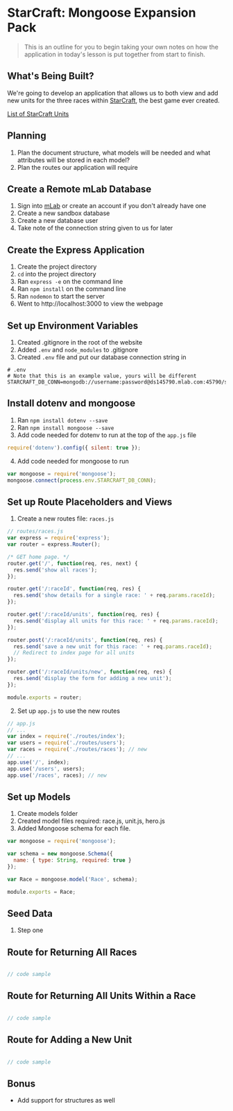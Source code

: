 # StarCraft: Mongoose Expansion Pack

> This is an outline for you to begin taking your own notes on how the application in today's lesson is put together from start to finish.

## What's Being Built?

We're going to develop an application that allows us to both view and add new units for the three races within  [StarCraft](http://us.blizzard.com/en-us/games/sc/), the best game ever created.

[List of StarCraft Units](http://starcraft.wikia.com/wiki/List_of_StarCraft_II_units)

## Planning

1. Plan the document structure, what models will be needed and what attributes will be stored in each model?
2. Plan the routes our application will require

## Create a Remote mLab Database

1. Sign into [mLab](https://mlab.com/) or create an account if you don't already have one
2. Create a new sandbox database
3. Create a new database user
4. Take note of the connection string given to us for later

## Create the Express Application

1. Create the project directory
2. `cd` into the project directory
3. Ran `express -e` on the command line
4. Ran `npm install` on the command line
5. Ran `nodemon` to start the server
6. Went to http://localhost:3000 to view the webpage

## Set up Environment Variables

1. Created .gitignore in the root of the website
2. Added `.env` and `node_modules` to .gitignore
3. Created `.env` file and put our database connection string in

```
# .env
# Note that this is an example value, yours will be different
STARCRAFT_DB_CONN=mongodb://username:password@ds145790.mlab.com:45790/starcraft
```

## Install dotenv and mongoose

1. Ran `npm install dotenv --save`
2. Ran `npm install mongoose --save`
3. Add code needed for dotenv to run at the top of the `app.js` file

```js
require('dotenv').config({ silent: true });
```

4. Add code needed for mongoose to run

```js
var mongoose = require('mongoose');
mongoose.connect(process.env.STARCRAFT_DB_CONN);
```

## Set up Route Placeholders and Views

1. Create a new routes file: `races.js`

```js
// routes/races.js
var express = require('express');
var router = express.Router();

/* GET home page. */
router.get('/', function(req, res, next) {
  res.send('show all races');
});

router.get('/:raceId', function(req, res) {
  res.send('show details for a single race: ' + req.params.raceId);
});

router.get('/:raceId/units', function(req, res) {
  res.send('display all units for this race: ' + req.params.raceId);
});

router.post('/:raceId/units', function(req, res) {
  res.send('save a new unit for this race: ' + req.params.raceId);
  // Redirect to index page for all units
});

router.get('/:raceId/units/new', function(req, res) {
  res.send('display the form for adding a new unit');
});

module.exports = router;
```

2. Set up `app.js` to use the new routes

```js
// app.js
// ...
var index = require('./routes/index');
var users = require('./routes/users');
var races = require('./routes/races'); // new
// ...
app.use('/', index);
app.use('/users', users);
app.use('/races', races); // new
```

## Set up Models

1. Create models folder
2. Created model files required: race.js, unit.js, hero.js
3. Added Mongoose schema for each file.

```js
var mongoose = require('mongoose');

var schema = new mongoose.Schema({
  name: { type: String, required: true }
});

var Race = mongoose.model('Race', schema);

module.exports = Race;
```

## Seed Data

1. Step one

## Route for Returning All Races

```js

// code sample

```

## Route for Returning All Units Within a Race

```js

// code sample

```

## Route for Adding a New Unit

```js

// code sample

```

## Bonus

- Add support for structures as well
